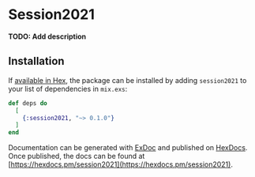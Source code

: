 # Session2021

**TODO: Add description**

## Installation

If [available in Hex](https://hex.pm/docs/publish), the package can be installed
by adding `session2021` to your list of dependencies in `mix.exs`:

```elixir
def deps do
  [
    {:session2021, "~> 0.1.0"}
  ]
end
```

Documentation can be generated with [ExDoc](https://github.com/elixir-lang/ex_doc)
and published on [HexDocs](https://hexdocs.pm). Once published, the docs can
be found at [https://hexdocs.pm/session2021](https://hexdocs.pm/session2021).

